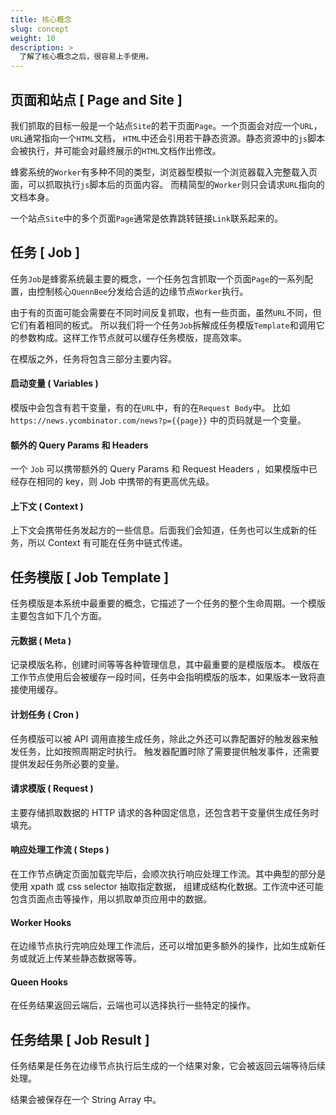 ```yaml
---
title: 核心概念
slug: concept
weight: 10
description: >
  了解了核心概念之后，很容易上手使用。
---
```


## 页面和站点 [ Page and Site ]

我们抓取的目标一般是一个站点`Site`的若干页面`Page`。一个页面会对应一个`URL`，`URL`通常指向一个`HTML`文档，
`HTML`中还会引用若干静态资源。静态资源中的`js`脚本会被执行，并可能会对最终展示的`HTML`文档作出修改。

蜂雾系统的`Worker`有多种不同的类型，浏览器型模拟一个浏览器载入完整载入页面，可以抓取执行`js`脚本后的页面内容。
而精简型的`Worker`则只会请求`URL`指向的文档本身。

一个站点`Site`中的多个页面`Page`通常是依靠跳转链接`Link`联系起来的。


## 任务 [ Job ]

任务`Job`是蜂雾系统最主要的概念，一个任务包含抓取一个页面`Page`的一系列配置，由控制核心`QuennBee`分发给合适的边缘节点`Worker`执行。

由于有的页面可能会需要在不同时间反复抓取，也有一些页面，虽然`URL`不同，但它们有着相同的板式。
所以我们将一个任务`Job`拆解成任务模版`Template`和调用它的参数构成。这样工作节点就可以缓存任务模版，提高效率。

在模版之外，任务将包含三部分主要内容。

#### 启动变量 ( Variables )
模版中会包含有若干变量，有的在`URL`中，有的在`Request Body`中。
比如 `https://news.ycombinator.com/news?p={{page}}` 中的页码就是一个变量。

#### 额外的 Query Params 和 Headers
一个 `Job` 可以携带额外的 Query Params 和 Request Headers ，如果模版中已经存在相同的 key，则 Job 中携带的有更高优先级。

#### 上下文 ( Context )
上下文会携带任务发起方的一些信息。后面我们会知道，任务也可以生成新的任务，所以 Context 有可能在任务中链式传递。


## 任务模版 [ Job Template ]

任务模版是本系统中最重要的概念，它描述了一个任务的整个生命周期。一个模版主要包含如下几个方面。

#### 元数据 ( Meta )
记录模版名称，创建时间等等各种管理信息，其中最重要的是模版版本。
模版在工作节点使用后会被缓存一段时间，任务中会指明模版的版本，如果版本一致将直接使用缓存。

#### 计划任务 ( Cron )
任务模版可以被 API 调用直接生成任务，除此之外还可以靠配置好的触发器来触发任务，比如按照周期定时执行。
触发器配置时除了需要提供触发事件，还需要提供发起任务所必要的变量。

#### 请求模版 ( Request )
主要存储抓取数据的 HTTP 请求的各种固定信息，还包含若干变量供生成任务时填充。

#### 响应处理工作流 ( Steps )
在工作节点确定页面加载完毕后，会顺次执行响应处理工作流。其中典型的部分是使用 xpath 或 css selector 抽取指定数据，
组建成结构化数据。工作流中还可能包含页面点击等操作，用以抓取单页应用中的数据。

#### Worker Hooks
在边缘节点执行完响应处理工作流后，还可以增加更多额外的操作，比如生成新任务或就近上传某些静态数据等等。

#### Queen Hooks
在任务结果返回云端后，云端也可以选择执行一些特定的操作。


## 任务结果 [ Job Result ]

任务结果是任务在边缘节点执行后生成的一个结果对象，它会被返回云端等待后续处理。

结果会被保存在一个 String Array 中。

